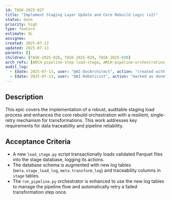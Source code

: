 ```yaml
---
id: TASK-2025-027
title: "Implement Staging Layer Update and Core Rebuild Logic (v2)"
status: done
priority: high
type: feature
estimate: XL
assignee: 
created: 2025-07-13
updated: 2025-07-13
parents: []
children: [TASK-2025-028, TASK-2025-029, TASK-2025-030]
arch_refs: [ARCH-pipeline-step-load-stage, ARCH-pipeline-orchestration, ARCH-database-schemas, ARCH-pipeline-step-transform]
audit_log:
  - {date: 2025-07-13, user: "@AI-DocArchitect", action: "created with status backlog"}
  - {date: 2025-07-13, user: "@AI-Roboticist", action: "marked as done"}
---
```

## Description
This epic covers the implementation of a robust, auditable staging load process and enhances the core rebuild orchestration with a resilient, single-retry mechanism for transformations. This work addresses key requirements for data traceability and pipeline reliability.

## Acceptance Criteria
- A new `load_stage.py` script transactionally loads validated Parquet files into the stage database, logging its actions.
- The database schema is augmented with new log tables (`meta.stage_load_log`, `meta.transform_log`) and traceability columns in `stage` tables.
- The `run_pipeline.py` orchestrator is enhanced to use the new log tables to manage the pipeline flow and automatically retry a failed transformation step once. 